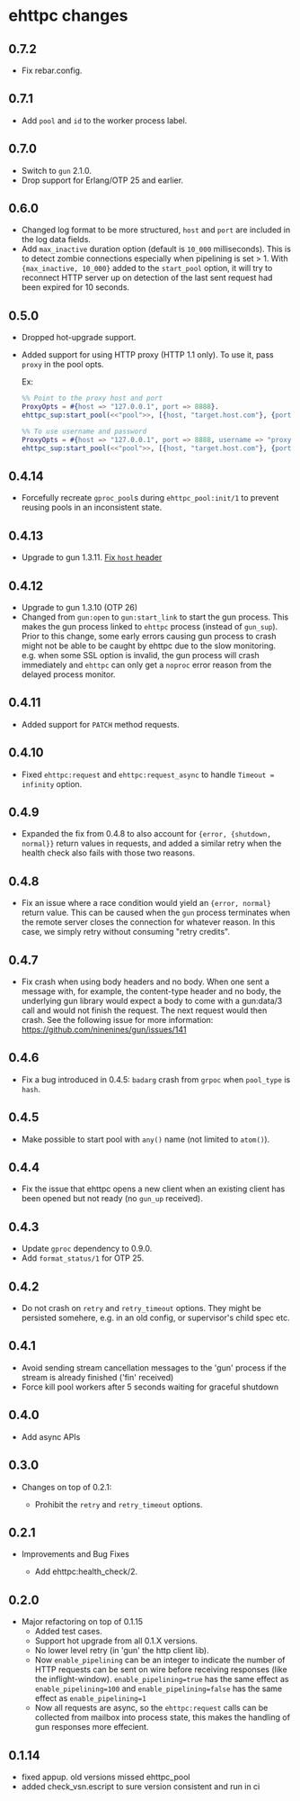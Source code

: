 # ehttpc changes

## 0.7.2

- Fix rebar.config.

## 0.7.1

- Add `pool` and `id` to the worker process label.

## 0.7.0

- Switch to `gun` 2.1.0.
- Drop support for Erlang/OTP 25 and earlier.

## 0.6.0

- Changed log format to be more structured, `host` and `port` are included in the log data fields.
- Add `max_inactive` duration option (default is `10_000` milliseconds).
  This is to detect zombie connections especially when pipelining is set > 1.
  With `{max_inactive, 10_000}` added to the `start_pool` option,
  it will try to reconnect HTTP server up on detection of the last sent request had been expired for 10 seconds.

## 0.5.0

- Dropped hot-upgrade support.
- Added support for using HTTP proxy (HTTP 1.1 only).
  To use it, pass `proxy` in the pool opts.

  Ex:

  ```erlang
  %% Point to the proxy host and port
  ProxyOpts = #{host => "127.0.0.1", port => 8888}.
  ehttpc_sup:start_pool(<<"pool">>, [{host, "target.host.com"}, {port, 80}, {proxy, ProxyOpts}]).

  %% To use username and password
  ProxyOpts = #{host => "127.0.0.1", port => 8888, username => "proxyuser", password => "secret"}.
  ehttpc_sup:start_pool(<<"pool">>, [{host, "target.host.com"}, {port, 80}, {proxy, ProxyOpts}]).
  ```

## 0.4.14

- Forcefully recreate `gproc_pool`s during `ehttpc_pool:init/1` to prevent reusing pools in an inconsistent state.

## 0.4.13

- Upgrade to gun 1.3.11.
  [Fix `host` header](https://github.com/emqx/gun/pull/8)

## 0.4.12

- Upgrade to gun 1.3.10 (OTP 26)
- Changed from `gun:open` to `gun:start_link` to start the gun process.
  This makes the gun process linked to `ehttpc` process (instead of `gun_sup`).
  Prior to this change, some early errors causing gun process to crash might not be able to be caught by ehttpc due to the slow monitoring.
  e.g. when some SSL option is invalid, the gun process will crash immediately and `ehttpc` can only get a `noproc` error reason from the delayed process monitor.

## 0.4.11

- Added support for `PATCH` method requests.

## 0.4.10

- Fixed `ehttpc:request` and `ehttpc:request_async` to handle `Timeout = infinity` option.

## 0.4.9

- Expanded the fix from 0.4.8 to also account for `{error, {shutdown, normal}}` return values in requests, and added a similar retry when the health check also fails with those two reasons.

## 0.4.8

- Fix an issue where a race condition would yield an `{error, normal}` return value.  This can be caused when the `gun` process terminates when the remote server closes the connection for whatever reason.  In this case, we simply retry without consuming "retry credits".

## 0.4.7

- Fix crash when using body headers and no body. When one sent a message with, for example, the content-type header and no body, the underlying gun library would expect a body to come with a gun:data/3 call and would not finish the request. The next request would then crash. See the following issue for more information: https://github.com/ninenines/gun/issues/141

## 0.4.6

- Fix a bug introduced in 0.4.5: `badarg` crash from `grpoc` when `pool_type` is `hash`.

## 0.4.5

- Make possible to start pool with `any()` name (not limited to `atom()`).

## 0.4.4

- Fix the issue that ehttpc opens a new client when an existing client has been
  opened but not ready (no `gun_up` received).

## 0.4.3

- Update `gproc` dependency to 0.9.0.
- Add `format_status/1` for OTP 25.

## 0.4.2

- Do not crash on `retry` and `retry_timeout` options.
  They might be persisted somehere, e.g. in an old config, or supervisor's child spec etc.

## 0.4.1

- Avoid sending stream cancellation messages to the 'gun' process if the stream is already finished ('fin' received)
- Force kill pool workers after 5 seconds waiting for graceful shutdown

## 0.4.0

- Add async APIs

## 0.3.0

- Changes on top of 0.2.1:

  - Prohibit the `retry` and `retry_timeout` options.

## 0.2.1

- Improvements and Bug Fixes

  - Add ehttpc:health_check/2.

## 0.2.0

- Major refactoring on top of 0.1.15
  - Added test cases.
  - Support hot upgrade from all 0.1.X versions.
  - No lower level retry (in 'gun' the http client lib).
  - Now `enable_pipelining` can be an integer to indicate the number of HTTP requests
    can be sent on wire before receiving responses (like the inflight-window).
    `enable_pipelining=true` has the same effect as `enable_pipelining=100` and
    `enable_pipelining=false` has the same effect as `enable_pipelining=1`
  - Now all requests are async, so the `ehttpc:request` calls can be collected
    from mailbox into process state, this makes the handling of gun responses
    more effecient.

## 0.1.14

- fixed appup. old versions missed ehttpc_pool
- added check_vsn.escript to sure version consistent and run in ci
